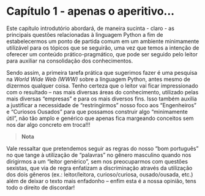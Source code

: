 # Capítulo 1 - apenas o aperitivo...

Este capítulo introdutório abordará, de maneira sucinta - claro - as principais questões relacionadas à linguagem Python a fim de estabelecermos um ponto de partida comum em um ambiente minimamente utilizável para os tópicos que se seguirão, uma vez que temos a intenção de oferecer um conteúdo prático-pragmático, que pode ser seguido pelo leitor para auxiliar na consolidação dos conhecimentos.

Sendo assim, a primeira tarefa prática que sugerimos fazer é uma pesquisa na *World Wide Web (WWW)* sobre a linguagem Python, antes mesmo de dizermos qualquer coisa. Tenho certeza que o leitor vai ficar impressionado com o resultado – nas mais diversas áreas do conhecimento, utilizado pelas mais diversas “empresas” e para os mais diversos fins. Isso também auxilia a justificar a necessidade de “restringirmos” nosso foco aos “Engenheiros” e “Curiosos Ousados” para que possamos construir algo “minimamente útil”, não tão amplo e genérico que apenas fica margeando conceitos sem nos dar algo concreto em troca!!!


> **Nota**
> 
Vale ressaltar que pretendemos seguir as regras do nosso “bom português” no que tange à utilização de “palavras” no gênero masculino quando nos dirigirmos a um “leitor genérico”, sem nos preocuparmos com questões sexistas, que via de regra enfatizam a discriminação através da utilização dos dois gêneros (ex.: leitor/leitora, curioso/curiosa, ousado/ousada, etc.) além de deixar o texto mais enfadonho – enfim esta é a nossa opinião, tens todo o direito de discordar!



